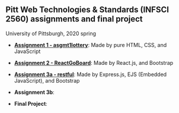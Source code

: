 ## Pitt Web Technologies & Standards (INFSCI 2560) assignments and final project

University of Pittsburgh, 2020 spring

- [**Assignment 1 - asgmt1lottery**](https://github.com/elleech/web_pitt/tree/master/infsci2560_a1-asgmt1lottery): Made by pure HTML, CSS, and JavaScript

- [**Assignment 2 - ReactGoBoard**](https://github.com/elleech/web_pitt/tree/master/infsci2560_a2-ReactGoBoard): Made by React.js, and Bootstrap

- [**Assignment 3a - restful**](https://github.com/elleech/web_pitt/tree/master/infsci2560_a3a-restful): Made by Express.js, EJS (Embedded JavaScript), and Bootstrap

- **Assignment 3b**:

- **Final Project**:
